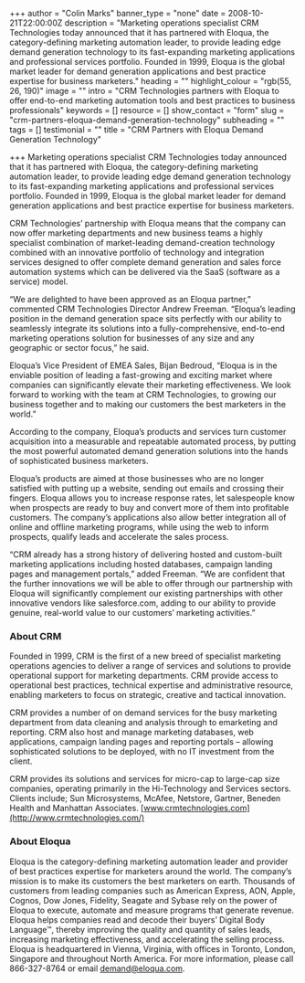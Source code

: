 +++
author = "Colin Marks"
banner_type = "none"
date = 2008-10-21T22:00:00Z
description = "Marketing operations specialist CRM Technologies today announced that it has partnered with Eloqua, the category-defining marketing automation leader, to provide leading edge demand generation technology to its fast-expanding marketing applications and professional services portfolio. Founded in 1999, Eloqua is the global market leader for demand generation applications and best practice expertise for business marketers."
heading = ""
highlight_colour = "rgb(55, 26, 190)"
image = ""
intro = "CRM Technologies partners with Eloqua to offer end-to-end marketing automation tools and best practices to business professionals"
keywords = []
resource = []
show_contact = "form"
slug = "crm-partners-eloqua-demand-generation-technology"
subheading = ""
tags = []
testimonial = ""
title = "CRM Partners with Eloqua Demand Generation Technology"

+++
Marketing operations specialist CRM Technologies today announced that it has partnered with Eloqua, the category-defining marketing automation leader, to provide leading edge demand generation technology to its fast-expanding marketing applications and professional services portfolio. Founded in 1999, Eloqua is the global market leader for demand generation applications and best practice expertise for business marketers.

CRM Technologies’ partnership with Eloqua means that the company can now offer marketing departments and new business teams a highly specialist combination of market-leading demand-creation technology combined with an innovative portfolio of technology and integration services designed to offer complete demand generation and sales force automation systems which can be delivered via the SaaS (software as a service) model.

“We are delighted to have been approved as an Eloqua partner,” commented CRM Technologies Director Andrew Freeman. “Eloqua’s leading position in the demand generation space sits perfectly with our ability to seamlessly integrate its solutions into a fully-comprehensive, end-to-end marketing operations solution for businesses of any size and any geographic or sector focus,” he said.

Eloqua’s Vice President of EMEA Sales, Bijan Bedroud, “Eloqua is in the enviable position of leading a fast-growing and exciting market where companies can significantly elevate their marketing effectiveness. We look forward to working with the team at CRM Technologies, to growing our business together and to making our customers the best marketers in the world.”

According to the company, Eloqua’s products and services turn customer acquisition into a measurable and repeatable automated process, by putting the most powerful automated demand generation solutions into the hands of sophisticated business marketers.

Eloqua’s products are aimed at those businesses who are no longer satisfied with putting up a website, sending out emails and crossing their fingers. Eloqua allows you to increase response rates, let salespeople know when prospects are ready to buy and convert more of them into profitable customers. The company’s applications also allow better integration all of online and offline marketing programs, while using the web to inform prospects, qualify leads and accelerate the sales process.

“CRM already has a strong history of delivering hosted and custom-built marketing applications including hosted databases, campaign landing pages and management portals,” added Freeman. “We are confident that the further innovations we will be able to offer through our partnership with Eloqua will significantly complement our existing partnerships with other innovative vendors like salesforce.com, adding to our ability to provide genuine, real-world value to our customers’ marketing activities.”

### About CRM

Founded in 1999, CRM is the first of a new breed of specialist marketing operations agencies to deliver a range of services and solutions to provide operational support for marketing departments. CRM provide access to operational best practices, technical expertise and administrative resource, enabling marketers to focus on strategic, creative and tactical innovation.

CRM provides a number of on demand services for the busy marketing department from data cleaning and analysis through to emarketing and reporting. CRM also host and manage marketing databases, web applications, campaign landing pages and reporting portals – allowing sophisticated solutions to be deployed, with no IT investment from the client.

CRM provides its solutions and services for micro-cap to large-cap size companies, operating primarily in the Hi-Technology and Services sectors. Clients include; Sun Microsystems, McAfee, Netstore, Gartner, Beneden Health and Manhattan Associates. [www.crmtechnologies.com](http://www.crmtechnologies.com/)

### About Eloqua

Eloqua is the category-defining marketing automation leader and provider of best practices expertise for marketers around the world. The company’s mission is to make its customers the best marketers on earth. Thousands of customers from leading companies such as American Express, AON, Apple, Cognos, Dow Jones, Fidelity, Seagate and Sybase rely on the power of Eloqua to execute, automate and measure programs that generate revenue. Eloqua helps companies read and decode their buyers’ Digital Body Language™, thereby improving the quality and quantity of sales leads, increasing marketing effectiveness, and accelerating the selling process. Eloqua is headquartered in Vienna, Virginia, with offices in Toronto, London, Singapore and throughout North America. For more information, please call 866-327-8764 or email [demand@eloqua.com](https://mail.google.com/mail/?view=cm&fs=1&tf=1&to=demand@eloqua.com).